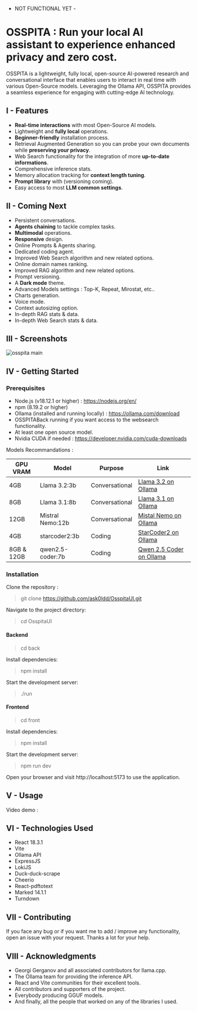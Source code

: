 - NOT FUNCTIONAL YET -

# OSSPITA : Run your local AI assistant to experience enhanced privacy and zero cost.

OSSPITA is a lightweight, fully local, open-source AI-powered research and conversational interface that enables users to interact in real time with various Open-Source models. Leveraging the Ollama API, OSSPITA provides a seamless experience for engaging with cutting-edge AI technology.

## I - Features

- **Real-time interactions** with most Open-Source AI models.
- Lightweight and **fully local** operations.
- **Beginner-friendly** installation process.
- Retrieval Augmented Generation so you can probe your own documents while **preserving your privacy**.
- Web Search functionality for the integration of more **up-to-date informations**.
- Comprehensive inference stats.
- Memory allocation tracking for **context length tuning**.
- **Prompt library** with (versioning coming).
- Easy access to most **LLM common settings**.

## II - Coming Next

- Persistent conversations.
- **Agents chaining** to tackle complex tasks.
- **Multimodal** operations.
- **Responsive** design.
- Online Prompts & Agents sharing.
- Dedicated coding agent.
- Improved Web Search algorithm and new related options.
- Online domain names ranking.
- Improved RAG algorithm and new related options.
- Prompt versioning.
- A **Dark mode** theme.
- Advanced Models settings : Top-K, Repeat, Mirostat, etc..
- Charts generation.
- Voice mode.
- Context autosizing option.
- In-depth RAG stats & data.
- In-depth Web Search stats & data.

## III - Screenshots

![osspita main](https://github.com/ask0ldd/OsspitaUI/blob/main/src/assets/screenshot1.png "osspita main")

## IV - Getting Started

### Prerequisites

- Node.js (v18.12.1 or higher) : https://nodejs.org/en/
- npm (8.19.2 or higher)
- Ollama (installed and running locally) : https://ollama.com/download
- OSSPITABack running if you want access to the websearch functionality.
- At least one open source model.
- Nvidia CUDA if needed : https://developer.nvidia.com/cuda-downloads

Models Recommandations :

| GPU VRAM   | Model            | Purpose        | Link                                                                 |
| ---------- | ---------------- | -------------- | -------------------------------------------------------------------- |
| 4GB        | Llama 3.2:3b     | Conversational | [Llama 3.2 on Ollama](https://ollama.ai/library/llama2)              |
| 8GB        | Llama 3.1:8b     | Conversational | [Llama 3.1 on Ollama](https://ollama.ai/library/llama2)              |
| 12GB       | Mistral Nemo:12b | Conversational | [Mistal Nemo on Ollama](https://ollama.ai/library/mistral)           |
| 4GB        | starcoder2:3b    | Coding         | [StarCoder2 on Ollama](https://ollama.com/library/starcoder2)        |
| 8GB & 12GB | qwen2.5-coder:7b | Coding         | [Qwen 2.5 Coder on Ollama](https://ollama.com/library/qwen2.5-coder) |

### Installation

Clone the repository :

> git clone https://github.com/ask0ldd/OsspitaUI.git

Navigate to the project directory:

> cd OsspitaUI

#### Backend

> cd back

Install dependencies:

> npm install

Start the development server:

> ./run

#### Frontend

> cd front

Install dependencies:

> npm install

Start the development server:

> npm run dev

Open your browser and visit http://localhost:5173 to use the application.

## V - Usage

Video demo :

## VI - Technologies Used

- React 18.3.1
- Vite
- Ollama API
- ExpressJS
- LokiJS
- Duck-duck-scrape
- Cheerio
- React-pdftotext
- Marked 14.1.1
- Turndown

## VII - Contributing

If you face any bug or if you want me to add / improve any functionality, open an issue with your request. Thanks a lot for your help.

## VIII - Acknowledgments

- Georgi Gerganov and all associated contributors for llama.cpp.
- The Ollama team for providing the inference API.
- React and Vite communities for their excellent tools.
- All contributors and supporters of the project.
- Everybody producing GGUF models.
- And finally, all the people that worked on any of the libraries I used.
